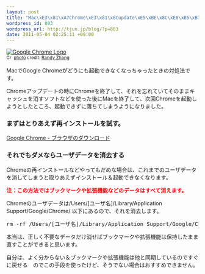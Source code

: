 ```yaml
--- 
layout: post
title: "Mac\xE3\x81\xA7Chrome\xE3\x81\x8Cupdate\xE5\xBE\x8C\xE8\xB5\xB7\xE5\x8B\x95\xE3\x81\xA7\xE3\x81\x8D\xE3\x81\xAA\xE3\x81\x8F\xE3\x81\xAA\xE3\x81\xA3\xE3\x81\x9F\xE6\x99\x82\xE3\x81\xAE\xE5\xAF\xBE\xE5\x87\xA6"
wordpress_id: 803
wordpress_url: http://tjun.jp/blog/?p=803
date: 2011-05-04 02:25:11 +09:00
---
```

<a href="http://www.flickr.com/photos/34889156@N00/2820302020/" title="Google Chrome Logo" target="_blank"><img src="http://farm4.static.flickr.com/3075/2820302020_eb39fa50e0_m.jpg" alt="Google Chrome Logo" border="0" /></a><br /><small><a href="http://creativecommons.org/licenses/by-sa/2.0/" title="Attribution-ShareAlike License" target="_blank"><img src="http://tjun.jp/blog/wp-content/plugins/photo-dropper/images/cc.png" alt="Creative Commons License" border="0" width="16" height="16" align="absmiddle" /></a> <a href="http://www.photodropper.com/photos/" target="_blank">photo</a> credit: <a href="http://www.flickr.com/photos/34889156@N00/2820302020/" title="Randy Zhang" target="_blank">Randy Zhang</a></small>

MacでGoogle Chromeがどうにも起動できなくなっちゃったときの対処法です。

Chromeアップデートの時にChromeを終了して、それを忘れていてそのままキャッシュを消すソフトなどを使った後にMacを終了して、次回Chromeを起動しようとしたところ、起動できずに落ちてしまうようになりました。


<h3>まずはとりあえず再インストールを試す。</h3>
<a href="http://www.google.co.jp/chrome/intl/ja/landing_ch.html">Google Chrome - ブラウザのダウンロード</a>

<h3>それでもダメならユーザデータを消去する</h3>
Chromeの再インストールなどやってもだめな場合は、これまでのユーザデータを消してしまうと取りあえずインストール＆起動できなくなります。

<span style="color: #ff0000;"><strong>注：この方法ではブックマークや拡張機能などのデータはすべて消えます。
</strong></span>

Chromeのユーザデータは/Users/[ユーザ名]/Library/Application Support/Google/Chrome/ 以下にあるので、それを消去します。

<pre>rm -rf /Users/[ユーザ名]/Library/Application Support/Google/Chrome/</pre>

本当は、正しく不要なデータだけ消せばブックマークや拡張機能は保持したまま直すことができると思います。

自分は、よく分からない＆ブックマークや拡張機能は他と同期しているのですぐに戻せる　のでこの手段を使ったけど、そうでない場合はおすすめできません。
